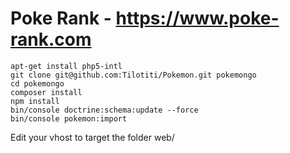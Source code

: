 Poke Rank - https://www.poke-rank.com
===============

    apt-get install php5-intl
    git clone git@github.com:Tilotiti/Pokemon.git pokemongo
    cd pokemongo
    composer install
    npm install
    bin/console doctrine:schema:update --force
    bin/console pokemon:import
    
Edit your vhost to target the folder web/
